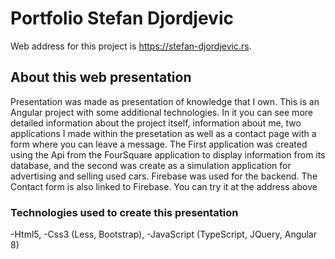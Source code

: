# Portfolio Stefan Djordjevic

Web address for this project is https://stefan-djordjevic.rs.

## About this web presentation

Presentation was made as presentation of knowledge that I own.
This is an Angular project with some additional technologies.
In it you can see more detailed information about the project itself,
information about me, two applications I made within the presetation as well
as a contact page with a form where you can leave a message.
The First application was created using the Api from the FourSquare application to display
information from its database, and the second was create as a simulation application for 
advertising and selling used cars. Firebase was used for the backend.
The Contact form is also linked to Firebase.
You can try it at the address above

### Technologies used to create this presentation

-Html5,
-Css3 (Less, Bootstrap),
-JavaScript (TypeScript, JQuery, Angular 8)
